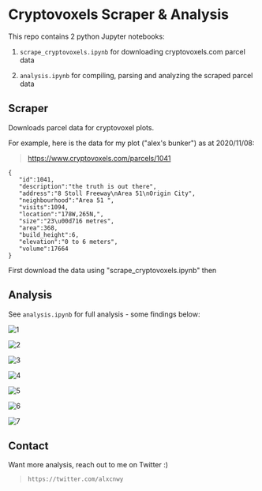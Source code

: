 # Cryptovoxels Scraper & Analysis

This repo contains 2 python Jupyter notebooks:

1. `scrape_cryptovoxels.ipynb` for downloading cryptovoxels.com parcel data

2. `analysis.ipynb` for compiling, parsing and analyzing the scraped parcel data

## Scraper
Downloads parcel data for cryptovoxel plots.

For example, here is the data for my plot ("alex's bunker") as at 2020/11/08:
> https://www.cryptovoxels.com/parcels/1041

```
{
   "id":1041,
   "description":"the truth is out there",
   "address":"8 Stoll Freeway\nArea 51\nOrigin City",
   "neighbourhood":"Area 51 ",
   "visits":1094,
   "location":"178W,265N,",
   "size":"23\u00d716 metres",
   "area":368,
   "build_height":6,
   "elevation":"0 to 6 meters",
   "volume":17664
}
```

First download the data using "scrape_cryptovoxels.ipynb" then 

## Analysis
See `analysis.ipynb` for full analysis - some findings below:

![1](https://i.imgur.com/Vfyctkr.png)

![2](https://imgur.com/X41rVHx.png)

![3](https://imgur.com/VWbooPQ.png)

![4](https://imgur.com/3wJgjkg.png)

![5](https://imgur.com/CfE1HWg.png)

![6](https://imgur.com/eVYkI5E.png)

![7](https://imgur.com/PNicCgt.png)

## Contact
Want more analysis, reach out to me on Twitter :)
> `https://twitter.com/alxcnwy`